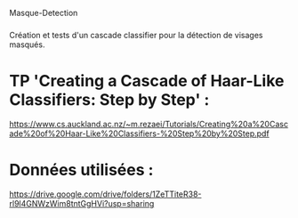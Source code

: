 Masque-Detection
#####

Création et tests d'un cascade classifier pour la détection de visages masqués.

TP 'Creating a Cascade of Haar-Like Classifiers: Step by Step' :
===============================================================
https://www.cs.auckland.ac.nz/~m.rezaei/Tutorials/Creating%20a%20Cascade%20of%20Haar-Like%20Classifiers-%20Step%20by%20Step.pdf

Données utilisées : 
===================
https://drive.google.com/drive/folders/1ZeTTiteR38-rl9l4GNWzWim8tntGgHVi?usp=sharing
